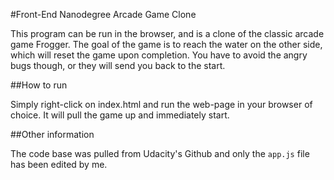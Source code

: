 #Front-End Nanodegree Arcade Game Clone

This program can be run in the browser, and is a clone of the classic arcade game Frogger. The goal of the game is to reach the water on the other side, which will reset the game upon completion. You have to avoid the angry bugs though, or they will send you back to the start.

##How to run

Simply right-click on index.html and run the web-page in your browser of choice. It will pull the game up and immediately start.

##Other information

The code base was pulled from Udacity's Github and only the ```app.js``` file has been edited by me.